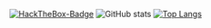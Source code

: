
[![HackTheBox-Badge](http://www.hackthebox.eu/badge/image/1265623)](https://www.hackthebox.eu/home/users/profile/1265623)
![GitHub stats](https://github-readme-stats-rampant.vercel.app/api?username=rampantspark&show_icons=true&theme=synthwave&count_private=true)
[![Top Langs](https://github-readme-stats-rampant.vercel.app/api/top-langs/?username=rampantspark&theme=synthwave&langs_count=8&hide=css,asp.net,html,scss,shell,typescript,glsl,haxe,meson)](https://github.com/anuraghazra/github-readme-stats)
